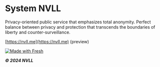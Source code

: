 # System NVLL

Privacy-oriented public service that emphasizes total anonymity. Perfect balance between privacy and protection that transcends the boundaries of liberty and counter-surveillance.

[https://nvll.me](https://nvll.me) (preview)

[![Made with Fresh](https://fresh.deno.dev/fresh-badge.svg)](https://fresh.deno.dev)

**_© 2024 NVLL_**
